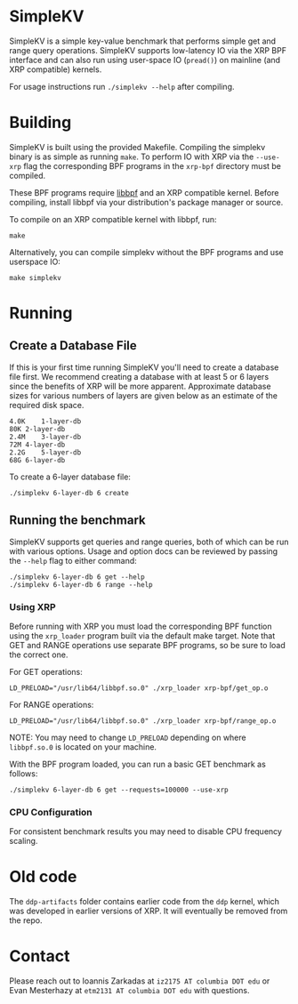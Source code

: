 # SimpleKV
SimpleKV is a simple key-value benchmark that performs simple get and range
query operations.  SimpleKV supports low-latency IO via the XRP BPF interface
and can also run using user-space IO (`pread()`) on mainline (and XRP
compatible) kernels.

For usage instructions run `./simplekv --help` after compiling.


# Building
SimpleKV is built using the provided Makefile. Compiling the simplekv binary
is as simple as running `make`. To perform IO with XRP via the `--use-xrp`
flag the corresponding BPF programs in the `xrp-bpf` directory must be
compiled.

These BPF programs require [libbpf](https://github.com/libbpf/libbpf) and an XRP compatible kernel.
Before compiling, install libbpf via your distribution's package manager or source.

To compile on an XRP compatible kernel with libbpf, run:
```
make
```

Alternatively, you can compile simplekv without the BPF programs and use userspace IO:
```
make simplekv
```

# Running

## Create a Database File
If this is your first time running SimpleKV you'll need to create a database
file first.  We recommend creating a database with at least 5 or 6 layers since
the benefits of XRP will be more apparent. Approximate database sizes for
various numbers of layers are given below as an estimate of the required disk
space.
```
4.0K	1-layer-db
80K	2-layer-db
2.4M	3-layer-db
72M	4-layer-db
2.2G	5-layer-db
68G	6-layer-db
```

To create a 6-layer database file:
```
./simplekv 6-layer-db 6 create
```

## Running the benchmark
SimpleKV supports get queries and range queries, both of which can be run with various options.
Usage and option docs can be reviewed by passing the `--help` flag to either command:
```
./simplekv 6-layer-db 6 get --help
./simplekv 6-layer-db 6 range --help
```

### Using XRP
Before running with XRP you must load the corresponding BPF function using the
`xrp_loader` program built via the default make target. Note that GET and RANGE operations
use separate BPF programs, so be sure to load the correct one.

For GET operations:
```
LD_PRELOAD="/usr/lib64/libbpf.so.0" ./xrp_loader xrp-bpf/get_op.o
```

For RANGE operations:
```
LD_PRELOAD="/usr/lib64/libbpf.so.0" ./xrp_loader xrp-bpf/range_op.o
```

NOTE: You may need to change `LD_PRELOAD` depending on where `libbpf.so.0` is located on your machine.

With the BPF program loaded, you can run a basic GET benchmark as follows:
```
./simplekv 6-layer-db 6 get --requests=100000 --use-xrp
```

### CPU Configuration
For consistent benchmark results you may need to disable CPU frequency scaling.


# Old code

The `ddp-artifacts` folder contains earlier code from the `ddp` kernel, which
was developed in earlier versions of XRP. It will eventually be removed from
the repo.

# Contact
Please reach out to Ioannis Zarkadas at `iz2175 AT columbia DOT edu` or Evan
Mesterhazy at `etm2131 AT columbia DOT edu` with questions.
